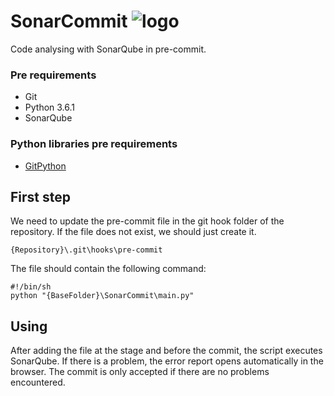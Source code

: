 # SonarCommit ![logo](https://s3-ap-northeast-1.amazonaws.com/qiita-tag-image/acaa785eea912847ad246c30f4673f58f8748882/medium.jpg?1468193129)
Code analysing with SonarQube in pre-commit.

### Pre requirements
- Git
- Python 3.6.1
- SonarQube

### Python libraries pre requirements
- [GitPython](https://gitpython.readthedocs.io/en/stable/index.html)

## First step
We need to update the pre-commit file in the git hook folder of the repository. If the file does not exist, we should just create it.
```
{Repository}\.git\hooks\pre-commit
```

The file should contain the following command:
```
#!/bin/sh
python "{BaseFolder}\SonarCommit\main.py"
```

## Using
After adding the file at the stage and before the commit, the script executes SonarQube. If there is a problem, the error report opens automatically in the browser. The commit is only accepted if there are no problems encountered.
